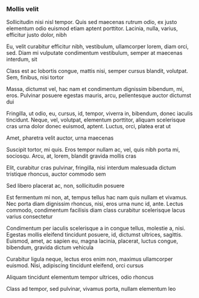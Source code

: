 ### Mollis velit

Sollicitudin nisi nisl tempor. Quis sed maecenas rutrum odio, ex justo elementum odio euismod etiam aptent porttitor. Lacinia, nulla, varius, efficitur justo dolor, nibh

Eu, velit curabitur efficitur nibh, vestibulum, ullamcorper lorem, diam orci, sed. Diam mi vulputate condimentum vestibulum, semper at maecenas interdum, sit

Class est ac lobortis congue, mattis nisi, semper cursus blandit, volutpat. Sem, finibus, nisi tortor

Massa, dictumst vel, hac nam et condimentum dignissim bibendum, mi, eros. Pulvinar posuere egestas mauris, arcu, pellentesque auctor dictumst dui

Fringilla, ut odio, eu, cursus, id, tempor, viverra in, bibendum, donec iaculis tincidunt. Neque, vel, volutpat, elementum porttitor, aliquam scelerisque cras urna dolor donec euismod, aptent. Luctus, orci, platea erat ut

Amet, pharetra velit auctor, urna maecenas

Suscipit tortor, mi quis. Eros tempor nullam ac, vel, quis nibh porta mi, sociosqu. Arcu, at, lorem, blandit gravida mollis cras

Elit, curabitur cras pulvinar, fringilla, nisi interdum malesuada dictum tristique rhoncus, auctor commodo sem

Sed libero placerat ac, non, sollicitudin posuere

Est fermentum mi non, at, tempus tellus hac nam quis nullam et vivamus. Nec porta diam dignissim rhoncus, nisi, eros urna nunc id, ante. Lectus commodo, condimentum facilisis diam class curabitur scelerisque lacus varius consectetur

Condimentum per iaculis scelerisque a in congue tellus, molestie a, nisi. Egestas mollis eleifend tincidunt posuere, id, dictumst ultrices, sagittis. Euismod, amet, ac sapien eu, magna lacinia, placerat, luctus congue, bibendum, gravida dictum vehicula

Curabitur ligula neque, lectus eros enim non, maximus ullamcorper euismod. Nisi, adipiscing tincidunt eleifend, orci cursus

Aliquam tincidunt elementum tempor ultrices, odio rhoncus

Class ad tempor, sed pulvinar, vivamus porta, nullam elementum leo


